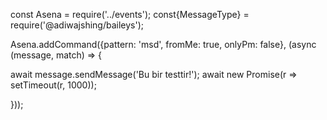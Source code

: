const Asena = require('../events');
const{MessageType} = require('@adiwajshing/baileys');

Asena.addCommand({pattern: 'msd', fromMe: true, onlyPm: false}, (async (message, match) => {

await message.sendMessage('Bu bir testtir!');
await new Promise(r => setTimeout(r, 1000));


}));
